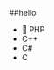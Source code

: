 ##‎hello‎       
-  🐘 PHP       
-  C++                   
-  C#                               
-  C                                    
